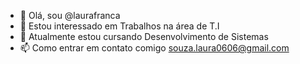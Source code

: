 - 👋 Olá, sou @laurafranca
- 👀 Estou interessado em Trabalhos na área de T.I
- 🌱 Atualmente estou cursando Desenvolvimento de Sistemas
- 📫 Como entrar em contato comigo souza.laura0606@gmail.com

<!---
laurajhagsuUGAVGHA/laurajhagsuUGAVGHA é um repositório ✨ especial ✨ porque seu `README.md` (este arquivo) aparece em seu perfil do GitHub.
Você pode clicar no link Visualizar para ver suas alterações.
--->
